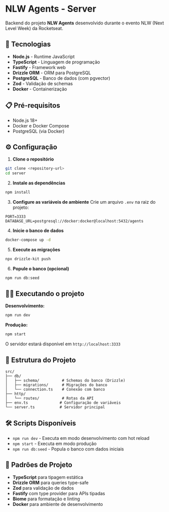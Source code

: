 # NLW Agents - Server

Backend do projeto **NLW Agents** desenvolvido durante o evento NLW (Next Level Week) da Rocketseat.

## 🚀 Tecnologias

- **Node.js** - Runtime JavaScript
- **TypeScript** - Linguagem de programação
- **Fastify** - Framework web
- **Drizzle ORM** - ORM para PostgreSQL
- **PostgreSQL** - Banco de dados (com pgvector)
- **Zod** - Validação de schemas
- **Docker** - Containerização

## 📋 Pré-requisitos

- Node.js 18+
- Docker e Docker Compose
- PostgreSQL (via Docker)

## ⚙️ Configuração

1. **Clone o repositório**

```bash
git clone <repository-url>
cd server
```

2. **Instale as dependências**

```bash
npm install
```

3. **Configure as variáveis de ambiente**
   Crie um arquivo `.env` na raiz do projeto:

```env
PORT=3333
DATABASE_URL=postgresql://docker:docker@localhost:5432/agents
```

4. **Inicie o banco de dados**

```bash
docker-compose up -d
```

5. **Execute as migrações**

```bash
npx drizzle-kit push
```

6. **Popule o banco (opcional)**

```bash
npm run db:seed
```

## 🏃‍♂️ Executando o projeto

**Desenvolvimento:**

```bash
npm run dev
```

**Produção:**

```bash
npm start
```

O servidor estará disponível em `http://localhost:3333`

## 📁 Estrutura do Projeto

```
src/
├── db/
│   ├── schema/          # Schemas do banco (Drizzle)
│   ├── migrations/      # Migrações do banco
│   └── connection.ts    # Conexão com banco
├── http/
│   └── routes/          # Rotas da API
├── env.ts              # Configuração de variáveis
└── server.ts           # Servidor principal
```

## 🛠️ Scripts Disponíveis

- `npm run dev` - Executa em modo desenvolvimento com hot reload
- `npm start` - Executa em modo produção
- `npm run db:seed` - Popula o banco com dados iniciais

## 📝 Padrões de Projeto

- **TypeScript** para tipagem estática
- **Drizzle ORM** para queries type-safe
- **Zod** para validação de dados
- **Fastify** com type provider para APIs tipadas
- **Biome** para formatação e linting
- **Docker** para ambiente de desenvolvimento
